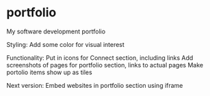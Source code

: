 # portfolio
My software development portfolio

Styling:
Add some color for visual interest

Functionality:
Put in icons for Connect section, including links
Add screenshots of pages for portfolio section, links to actual pages
Make portolio items show up as tiles

Next version: 
Embed websites in portfolio section using iframe



